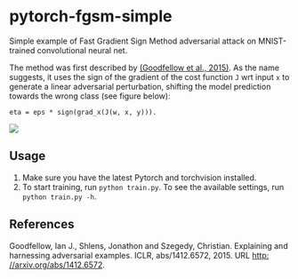 # pytorch-fgsm-simple
Simple example of Fast Gradient Sign Method adversarial attack on MNIST-trained convolutional neural net.

The method was first described by [(Goodfellow et al., 2015)](#1). As the name suggests, it uses the sign of the gradient of the cost function `J` wrt input `x` to generate a linear adversarial perturbation, shifting the model prediction towards the wrong class (see figure below):
```
eta = eps * sign(grad_x(J(w, x, y))).
```

![](https://www.tensorflow.org/tutorials/generative/images/adversarial_example.png)

## Usage

1. Make sure you have the latest Pytorch and torchvision installed.
2. To start training, run `python train.py`. To see the available settings, run `python train.py -h`.

## References
<a id="1"></a>
Goodfellow, Ian J., Shlens, Jonathon and Szegedy, Christian. Explaining and harnessing adversarial examples. ICLR, abs/1412.6572, 2015. URL [http: //arxiv.org/abs/1412.6572]().
